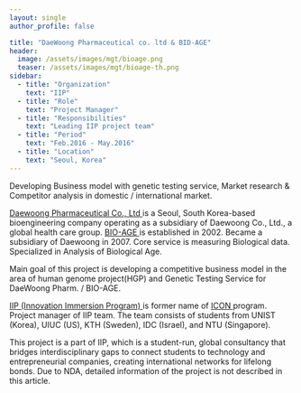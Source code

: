 ```yaml
---
layout: single
author_profile: false

title: "DaeWoong Pharmaceutical co. ltd & BID-AGE"
header:
  image: /assets/images/mgt/bioage.png
  teaser: /assets/images/mgt/bioage-th.png
sidebar:
  - title: "Organization"
    text: "IIP"
  - title: "Role"
    text: "Project Manager"
  - title: "Responsibilities"
    text: "Leading IIP project team" 
  - title: "Period"
    text: "Feb.2016 - May.2016"
  - title: "Location"
    text: "Seoul, Korea" 
---
```


Developing Business model with genetic testing service, Market research & Competitor analysis in domestic / international market.

<a href="https://m.daewoong.co.kr/en/main/index" class="no-uline"> Daewoong Pharmaceutical Co., Ltd </a> is a Seoul, South Korea-based bioengineering company operating as a subsidiary of Daewoong Co., Ltd., a global health care group. 
<a href="http://www.bio-age.co.kr/" class="no-uline"> BIO-AGE </a> is established in 2002. Became a subsidiary of Daewoong in 2007. Core service is measuring Biological data. Specialized in Analysis of Biological Age.

Main goal of this project is developing a competitive business model in the area of human genome project(HGP) and Genetic Testing Service for DaeWoong Pharm. / BIO-AGE. 

<a href="https://www.linkedin.com/company/innovation-immersion-program/" class="no-uline"> IIP (Innovation Immersion Program) </a> is former name of <a href="https://www.linkedin.com/company/international-consulting-network---icon/" class="no-uline"> ICON </a> program. 
Project manager of IIP team. The team consists of students from UNIST (Korea), UIUC (US), KTH (Sweden), IDC (Israel), and NTU (Singapore).

This project is a part of IIP, which is a student-run, global consultancy that bridges interdisciplinary gaps to connect students to technology and entrepreneurial companies, creating international networks for lifelong bonds. Due to NDA, detailed information of the project is not described in this article.